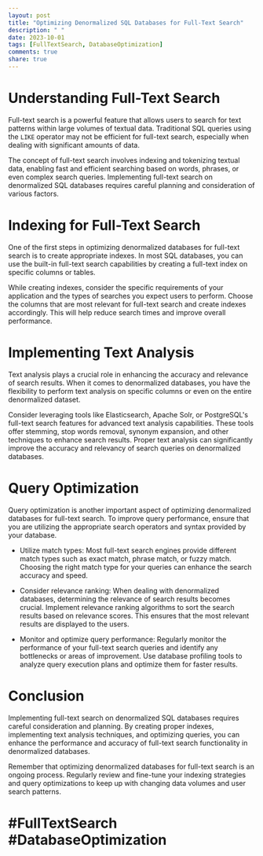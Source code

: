 ```yaml
---
layout: post
title: "Optimizing Denormalized SQL Databases for Full-Text Search"
description: " "
date: 2023-10-01
tags: [FullTextSearch, DatabaseOptimization]
comments: true
share: true
---
```


# Understanding Full-Text Search

Full-text search is a powerful feature that allows users to search for text patterns within large volumes of textual data. Traditional SQL queries using the `LIKE` operator may not be efficient for full-text search, especially when dealing with significant amounts of data.

The concept of full-text search involves indexing and tokenizing textual data, enabling fast and efficient searching based on words, phrases, or even complex search queries. Implementing full-text search on denormalized SQL databases requires careful planning and consideration of various factors.

# Indexing for Full-Text Search

One of the first steps in optimizing denormalized databases for full-text search is to create appropriate indexes. In most SQL databases, you can use the built-in full-text search capabilities by creating a full-text index on specific columns or tables.

While creating indexes, consider the specific requirements of your application and the types of searches you expect users to perform. Choose the columns that are most relevant for full-text search and create indexes accordingly. This will help reduce search times and improve overall performance.

# Implementing Text Analysis

Text analysis plays a crucial role in enhancing the accuracy and relevance of search results. When it comes to denormalized databases, you have the flexibility to perform text analysis on specific columns or even on the entire denormalized dataset.

Consider leveraging tools like Elasticsearch, Apache Solr, or PostgreSQL's full-text search features for advanced text analysis capabilities. These tools offer stemming, stop words removal, synonym expansion, and other techniques to enhance search results. Proper text analysis can significantly improve the accuracy and relevancy of search queries on denormalized databases.

# Query Optimization

Query optimization is another important aspect of optimizing denormalized databases for full-text search. To improve query performance, ensure that you are utilizing the appropriate search operators and syntax provided by your database.

* Utilize match types: Most full-text search engines provide different match types such as exact match, phrase match, or fuzzy match. Choosing the right match type for your queries can enhance the search accuracy and speed.

* Consider relevance ranking: When dealing with denormalized databases, determining the relevance of search results becomes crucial. Implement relevance ranking algorithms to sort the search results based on relevance scores. This ensures that the most relevant results are displayed to the users.

* Monitor and optimize query performance: Regularly monitor the performance of your full-text search queries and identify any bottlenecks or areas of improvement. Use database profiling tools to analyze query execution plans and optimize them for faster results.

# Conclusion

Implementing full-text search on denormalized SQL databases requires careful consideration and planning. By creating proper indexes, implementing text analysis techniques, and optimizing queries, you can enhance the performance and accuracy of full-text search functionality in denormalized databases.

Remember that optimizing denormalized databases for full-text search is an ongoing process. Regularly review and fine-tune your indexing strategies and query optimizations to keep up with changing data volumes and user search patterns.

# #FullTextSearch #DatabaseOptimization